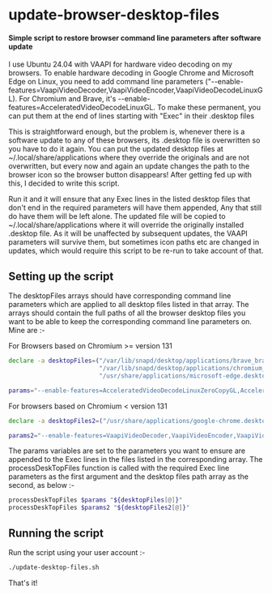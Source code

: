 # update-browser-desktop-files
#### Simple script to restore browser command line parameters after software update
I use Ubuntu 24.04 with VAAPI for hardware video decoding on my browsers. To enable hardware decoding in Google Chrome and Microsoft Edge 
on Linux, you need to add command line parameters ("--enable-features=VaapiVideoDecoder,VaapiVideoEncoder,VaapiVideoDecodeLinuxGL).
For Chromium and Brave, it's --enable-features=AcceleratedVideoDecodeLinuxGL.
To make these permanent, you can put them at the end of lines starting with "Exec" in their .desktop files 

This is straightforward enough, but the problem is, whenever there is a software update to any of these browsers, its 
.desktop file is overwritten so you have to do it again. You can put the updated desktop files at ~/.local/share/applications
where they override the originals and are not overwritten, but every now and again an update changes the path to the browser icon
so the browser button disappears!
After getting fed up with this, I decided to write this script.

Run it and it will ensure that any Exec lines in the listed desktop files that don't end in the required 
parameters will have them appended, Any that still do have them will be left alone. The updated file will be copied to 
~/.local/share/applications where it will override the originally installed .desktop file. As it will be unaffected by 
subsequent updates, the VAAPI parameters will survive them, but sometimes icon paths etc are changed in updates, which 
would require this script to be re-run to take account of that.

## Setting up the script
The desktopFiles arrays should have corresponding command line parameters which are applied to all desktop files
listed in that array. The arrays should contain the full paths of all the browser desktop files you want to be able to keep the
corresponding command line parameters on. Mine are :-

For Browsers based on Chromium >= version 131 
```bash
declare -a desktopFiles=("/var/lib/snapd/desktop/applications/brave_brave.desktop"
                         "/var/lib/snapd/desktop/applications/chromium_chromium.desktop"
                         "/usr/share/applications/microsoft-edge.desktop")

params="--enable-features=AcceleratedVideoDecodeLinuxZeroCopyGL,AcceleratedVideoDecodeLinuxGL,AcceleratedVideoEncoder"
```
For browsers based on Chromium < version 131
```bash
declare -a desktopFiles2=("/usr/share/applications/google-chrome.desktop")

params2="--enable-features=VaapiVideoDecoder,VaapiVideoEncoder,VaapiVideoDecodeLinuxGL"
```
The params variables are set to the parameters you want to ensure are appended to the Exec lines in the files listed 
in the corresponding array. The processDeskTopFiles function is called with the required Exec line parameters as the first argument
and the desktop files path array as the second, as below :-

```bash
processDeskTopFiles $params "${desktopFiles[@]}"
processDeskTopFiles $params2 "${desktopFiles2[@]}"
```

## Running the script
Run the script using your user account :-
```bash
./update-desktop-files.sh
```

That's it!
